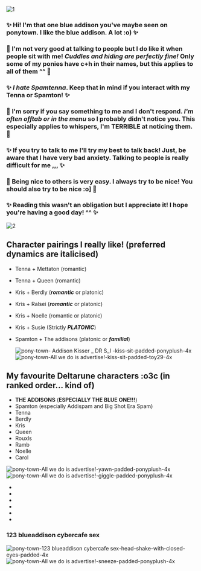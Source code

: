 
![1](https://github.com/user-attachments/assets/e4cf060c-e180-40d7-963c-e54bc4551458)

### ✨ **Hi! I'm that one blue addison you've maybe seen on ponytown.** I like the blue addison. **A lot :o)** ✨
### 🌟 I'm not very good at talking to people but I do like it when people sit with me! *Cuddles and hiding are perfectly fine!* Only some of my ponies have c+h in their names, but this applies to all of them ^^ 🌟
### ✨ *I hate Spamtenna*. Keep that in mind if you interact with my Tenna or Spamton! ✨
### 🌟 **I'm sorry if you say something to me and I don't respond. *I'm often offtab or in the menu* so I probably didn't notice you.** This especially applies to whispers, I'm TERRIBLE at noticing them. 🌟
### ✨ If you try to talk to me I'll try my best to talk back! Just, be aware that I have very bad anxiety. Talking to people is really difficult for me ,,, ✨
### 🌟 Being nice to others is very easy. I always try to be nice! You should also try to be nice :o] 🌟
### ✨ Reading this wasn't an obligation but I appreciate it! I hope you're having a good day! ^^ ✨

![2](https://github.com/user-attachments/assets/8557eece-1810-4251-8441-62dae32fe375)

## Character pairings I really like! (preferred dynamics are italicised)
- Tenna + Mettaton (romantic)
- Tenna + Queen (romantic)
- Kris + Berdly (***romantic*** or platonic)
- Kris + Ralsei (***romantic*** or platonic)
- Kris + Noelle (romantic or platonic)
- Kris + Susie (Strictly ***PLATONIC***)
- Spamton + The addisons (platonic or ***familial***)

  ![pony-town-  Addison Kisser _ DR S_I  -kiss-sit-padded-ponyplush-4x](https://github.com/user-attachments/assets/9ace1c96-6c1d-4fdc-9e3c-f9e15f1f62a4)
![pony-town-_All we do is advertise!_-kiss-sit-padded-toy29-4x](https://github.com/user-attachments/assets/7bb53b02-b136-4d49-b45e-3558ec315732)


## My favourite Deltarune characters :o3c (in ranked order... kind of)
- **THE ADDISONS** (**ESPECIALLY THE BLUE ONE!!!**)
- Spamton (especially Addispam and Big Shot Era Spam)
- Tenna
- Berdly
- Kris
- Queen
- Rouxls
- Ramb
- Noelle
- Carol


![pony-town-_All we do is advertise!_-yawn-padded-ponyplush-4x](https://github.com/user-attachments/assets/5e0f3237-8308-4bd7-8c00-a37806852b28)
![pony-town-_All we do is advertise!_-giggle-padded-ponyplush-4x](https://github.com/user-attachments/assets/d5ddfe73-aa62-41e9-9104-2c79015af8bb)

-
-
-
-
-
-

### 123 blueaddison cybercafe sex


![pony-town-123 blueaddison cybercafe sex-head-shake-with-closed-eyes-padded-4x](https://github.com/user-attachments/assets/508c5bab-e185-4279-af4e-038a147b6de1)
![pony-town-_All we do is advertise!_-sneeze-padded-ponyplush-4x](https://github.com/user-attachments/assets/b2119440-fd20-41a4-9513-7857cbf47ddd)



